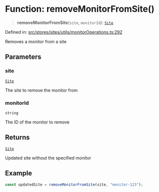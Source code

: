 # Function: removeMonitorFromSite()

> **removeMonitorFromSite**(`site`, `monitorId`): [`Site`](../../../../../../shared/types/interfaces/Site.md)

Defined in: [src/stores/sites/utils/monitorOperations.ts:292](https://github.com/Nick2bad4u/Uptime-Watcher/blob/main/src/stores/sites/utils/monitorOperations.ts#L292)

Removes a monitor from a site

## Parameters

### site

[`Site`](../../../../../../shared/types/interfaces/Site.md)

The site to remove the monitor from

### monitorId

`string`

The ID of the monitor to remove

## Returns

[`Site`](../../../../../../shared/types/interfaces/Site.md)

Updated site without the specified monitor

## Example

```typescript
const updatedSite = removeMonitorFromSite(site, "monitor-123");
```
